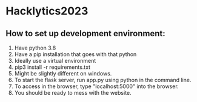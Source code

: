 # Hacklytics2023

## How to set up development environment:

1. Have python 3.8
2. Have a pip installation that goes with that python
3. Ideally use a virtual environment
4. pip3 install -r requirements.txt
5. Might be slightly different on windows.
6. To start the flask server, run app.py using python in the command line.
7. To access in the browser, type "localhost:5000" into the browser.
8. You should be ready to mess with the website.
